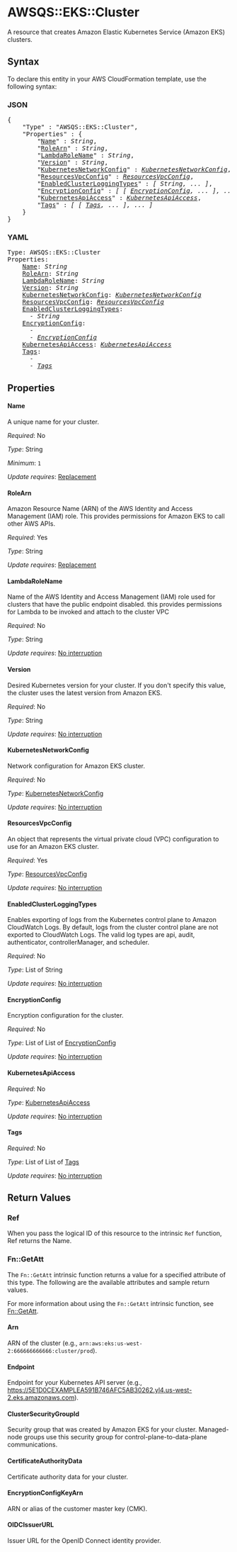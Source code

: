 # AWSQS::EKS::Cluster

A resource that creates Amazon Elastic Kubernetes Service (Amazon EKS) clusters.

## Syntax

To declare this entity in your AWS CloudFormation template, use the following syntax:

### JSON

<pre>
{
    "Type" : "AWSQS::EKS::Cluster",
    "Properties" : {
        "<a href="#name" title="Name">Name</a>" : <i>String</i>,
        "<a href="#rolearn" title="RoleArn">RoleArn</a>" : <i>String</i>,
        "<a href="#lambdarolename" title="LambdaRoleName">LambdaRoleName</a>" : <i>String</i>,
        "<a href="#version" title="Version">Version</a>" : <i>String</i>,
        "<a href="#kubernetesnetworkconfig" title="KubernetesNetworkConfig">KubernetesNetworkConfig</a>" : <i><a href="kubernetesnetworkconfig.md">KubernetesNetworkConfig</a></i>,
        "<a href="#resourcesvpcconfig" title="ResourcesVpcConfig">ResourcesVpcConfig</a>" : <i><a href="resourcesvpcconfig.md">ResourcesVpcConfig</a></i>,
        "<a href="#enabledclusterloggingtypes" title="EnabledClusterLoggingTypes">EnabledClusterLoggingTypes</a>" : <i>[ String, ... ]</i>,
        "<a href="#encryptionconfig" title="EncryptionConfig">EncryptionConfig</a>" : <i>[ [ <a href="encryptionconfig.md">EncryptionConfig</a>, ... ], ... ]</i>,
        "<a href="#kubernetesapiaccess" title="KubernetesApiAccess">KubernetesApiAccess</a>" : <i><a href="kubernetesapiaccess.md">KubernetesApiAccess</a></i>,
        "<a href="#tags" title="Tags">Tags</a>" : <i>[ [ <a href="tags.md">Tags</a>, ... ], ... ]</i>
    }
}
</pre>

### YAML

<pre>
Type: AWSQS::EKS::Cluster
Properties:
    <a href="#name" title="Name">Name</a>: <i>String</i>
    <a href="#rolearn" title="RoleArn">RoleArn</a>: <i>String</i>
    <a href="#lambdarolename" title="LambdaRoleName">LambdaRoleName</a>: <i>String</i>
    <a href="#version" title="Version">Version</a>: <i>String</i>
    <a href="#kubernetesnetworkconfig" title="KubernetesNetworkConfig">KubernetesNetworkConfig</a>: <i><a href="kubernetesnetworkconfig.md">KubernetesNetworkConfig</a></i>
    <a href="#resourcesvpcconfig" title="ResourcesVpcConfig">ResourcesVpcConfig</a>: <i><a href="resourcesvpcconfig.md">ResourcesVpcConfig</a></i>
    <a href="#enabledclusterloggingtypes" title="EnabledClusterLoggingTypes">EnabledClusterLoggingTypes</a>: <i>
      - String</i>
    <a href="#encryptionconfig" title="EncryptionConfig">EncryptionConfig</a>: <i>
      - 
      - <a href="encryptionconfig.md">EncryptionConfig</a></i>
    <a href="#kubernetesapiaccess" title="KubernetesApiAccess">KubernetesApiAccess</a>: <i><a href="kubernetesapiaccess.md">KubernetesApiAccess</a></i>
    <a href="#tags" title="Tags">Tags</a>: <i>
      - 
      - <a href="tags.md">Tags</a></i>
</pre>

## Properties

#### Name

A unique name for your cluster.

_Required_: No

_Type_: String

_Minimum_: <code>1</code>

_Update requires_: [Replacement](https://docs.aws.amazon.com/AWSCloudFormation/latest/UserGuide/using-cfn-updating-stacks-update-behaviors.html#update-replacement)

#### RoleArn

Amazon Resource Name (ARN) of the AWS Identity and Access Management (IAM) role. This provides permissions for Amazon EKS to call other AWS APIs.

_Required_: Yes

_Type_: String

_Update requires_: [Replacement](https://docs.aws.amazon.com/AWSCloudFormation/latest/UserGuide/using-cfn-updating-stacks-update-behaviors.html#update-replacement)

#### LambdaRoleName

Name of the AWS Identity and Access Management (IAM) role used for clusters that have the public endpoint disabled. this provides permissions for Lambda to be invoked and attach to the cluster VPC

_Required_: No

_Type_: String

_Update requires_: [No interruption](https://docs.aws.amazon.com/AWSCloudFormation/latest/UserGuide/using-cfn-updating-stacks-update-behaviors.html#update-no-interrupt)

#### Version

Desired Kubernetes version for your cluster. If you don't specify this value, the cluster uses the latest version from Amazon EKS.

_Required_: No

_Type_: String

_Update requires_: [No interruption](https://docs.aws.amazon.com/AWSCloudFormation/latest/UserGuide/using-cfn-updating-stacks-update-behaviors.html#update-no-interrupt)

#### KubernetesNetworkConfig

Network configuration for Amazon EKS cluster.



_Required_: No

_Type_: <a href="kubernetesnetworkconfig.md">KubernetesNetworkConfig</a>

_Update requires_: [No interruption](https://docs.aws.amazon.com/AWSCloudFormation/latest/UserGuide/using-cfn-updating-stacks-update-behaviors.html#update-no-interrupt)

#### ResourcesVpcConfig

An object that represents the virtual private cloud (VPC) configuration to use for an Amazon EKS cluster.

_Required_: Yes

_Type_: <a href="resourcesvpcconfig.md">ResourcesVpcConfig</a>

_Update requires_: [No interruption](https://docs.aws.amazon.com/AWSCloudFormation/latest/UserGuide/using-cfn-updating-stacks-update-behaviors.html#update-no-interrupt)

#### EnabledClusterLoggingTypes

Enables exporting of logs from the Kubernetes control plane to Amazon CloudWatch Logs. By default, logs from the cluster control plane are not exported to CloudWatch Logs. The valid log types are api, audit, authenticator, controllerManager, and scheduler.

_Required_: No

_Type_: List of String

_Update requires_: [No interruption](https://docs.aws.amazon.com/AWSCloudFormation/latest/UserGuide/using-cfn-updating-stacks-update-behaviors.html#update-no-interrupt)

#### EncryptionConfig

Encryption configuration for the cluster.

_Required_: No

_Type_: List of List of <a href="encryptionconfig.md">EncryptionConfig</a>

_Update requires_: [No interruption](https://docs.aws.amazon.com/AWSCloudFormation/latest/UserGuide/using-cfn-updating-stacks-update-behaviors.html#update-no-interrupt)

#### KubernetesApiAccess

_Required_: No

_Type_: <a href="kubernetesapiaccess.md">KubernetesApiAccess</a>

_Update requires_: [No interruption](https://docs.aws.amazon.com/AWSCloudFormation/latest/UserGuide/using-cfn-updating-stacks-update-behaviors.html#update-no-interrupt)

#### Tags

_Required_: No

_Type_: List of List of <a href="tags.md">Tags</a>

_Update requires_: [No interruption](https://docs.aws.amazon.com/AWSCloudFormation/latest/UserGuide/using-cfn-updating-stacks-update-behaviors.html#update-no-interrupt)

## Return Values

### Ref

When you pass the logical ID of this resource to the intrinsic `Ref` function, Ref returns the Name.

### Fn::GetAtt

The `Fn::GetAtt` intrinsic function returns a value for a specified attribute of this type. The following are the available attributes and sample return values.

For more information about using the `Fn::GetAtt` intrinsic function, see [Fn::GetAtt](https://docs.aws.amazon.com/AWSCloudFormation/latest/UserGuide/intrinsic-function-reference-getatt.html).

#### Arn

ARN of the cluster (e.g., `arn:aws:eks:us-west-2:666666666666:cluster/prod`).

#### Endpoint

Endpoint for your Kubernetes API server (e.g., https://5E1D0CEXAMPLEA591B746AFC5AB30262.yl4.us-west-2.eks.amazonaws.com).

#### ClusterSecurityGroupId

Security group that was created by Amazon EKS for your cluster. Managed-node groups use this security group for control-plane-to-data-plane communications.

#### CertificateAuthorityData

Certificate authority data for your cluster.

#### EncryptionConfigKeyArn

ARN or alias of the customer master key (CMK).

#### OIDCIssuerURL

Issuer URL for the OpenID Connect identity provider.

